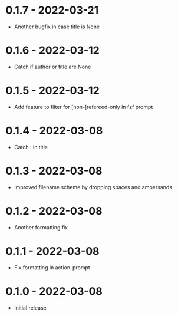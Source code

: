 # 0.1.7 - 2022-03-21
- Another bugfix in case title is None

# 0.1.6 - 2022-03-12
- Catch if author or title are None

# 0.1.5 - 2022-03-12
- Add feature to filter for [non-]refereed-only in fzf prompt

# 0.1.4 - 2022-03-08
- Catch : in title

# 0.1.3 - 2022-03-08
- Improved filename scheme by dropping spaces and ampersands

# 0.1.2 - 2022-03-08
- Another formatting fix

# 0.1.1 - 2022-03-08
- Fix formatting in action-prompt

# 0.1.0 - 2022-03-08
- Initial release
